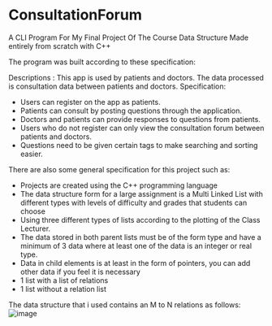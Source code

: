 # ConsultationForum
A CLI Program For My Final Project Of The Course Data Structure
Made entirely from scratch with C++

The program was built according to these specification:

Descriptions : This app is used by patients and doctors. The data processed is consultation data between patients and doctors.
Specification:
- Users can register on the app as patients.
- Patients can consult by posting questions through the application.
- Doctors and patients can provide responses to questions from patients.
- Users who do not register can only view the consultation forum between patients and doctors.
- Questions need to be given certain tags to make searching and sorting easier.

There are also some general specification for this project such as:
- Projects are created using the C++ programming language
- The data structure form for a large assignment is a Multi Linked List with different types with levels of difficulty and grades that students can choose
- Using three different types of lists according to the plotting of the Class Lecturer.
- The data stored in both parent lists must be of the form type and have a minimum of 3 data where at least one of the data is an integer or real type.
- Data in child elements is at least in the form of pointers, you can add other data if you feel it is necessary
- 1 list with a list of relations
- 1 list without a relation list

The data structure that i used contains an M to N relations as follows:
![image](https://github.com/EkmalRey/ConsultationForum/assets/10165857/103ce005-1dc9-4f2e-98d8-512083e0c8fc)


